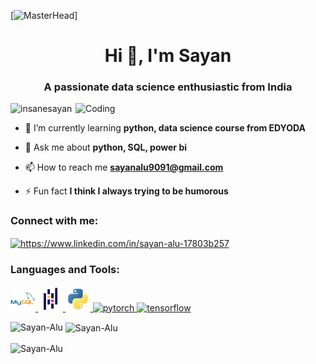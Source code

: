 [![MasterHead](https://i.pinimg.com/originals/87/f3/f1/87f3f1425b217691da645e97dbb50d55.gif)]
<h1 align="center">Hi 👋, I'm Sayan</h1>
<h3 align="center">A passionate data science enthusiastic from India</h3>
<img align="right" alt="Coding" width="400" src="https://i.giphy.com/media/RbDKaczqWovIugyJmW/200w.webp">
<p align="left"> <img src="https://komarev.com/ghpvc/?username=insanesayan&label=Profile%20views&color=0e75b6&style=flat" alt="insanesayan" /> </p>

- 🌱 I’m currently learning **python, data science course from EDYODA**

- 💬 Ask me about **python, SQL, power bi**

- 📫 How to reach me **sayanalu9091@gmail.com**

- ⚡ Fun fact **I think I always trying to be humorous**

<h3 align="left">Connect with me:</h3>
<p align="left">
<a href="https://linkedin.com/in/https://www.linkedin.com/in/sayan-alu-17803b257" target="blank"><img align="center" src="https://raw.githubusercontent.com/rahuldkjain/github-profile-readme-generator/master/src/images/icons/Social/linked-in-alt.svg" alt="https://www.linkedin.com/in/sayan-alu-17803b257" height="30" width="40" /></a>
</p>

<h3 align="left">Languages and Tools:</h3>
<p align="left"> <a href="https://www.mysql.com/" target="_blank" rel="noreferrer"> <img src="https://raw.githubusercontent.com/devicons/devicon/master/icons/mysql/mysql-original-wordmark.svg" alt="mysql" width="40" height="40"/> </a> <a href="https://pandas.pydata.org/" target="_blank" rel="noreferrer"> <img src="https://raw.githubusercontent.com/devicons/devicon/2ae2a900d2f041da66e950e4d48052658d850630/icons/pandas/pandas-original.svg" alt="pandas" width="40" height="40"/> </a> <a href="https://www.python.org" target="_blank" rel="noreferrer"> <img src="https://raw.githubusercontent.com/devicons/devicon/master/icons/python/python-original.svg" alt="python" width="40" height="40"/> </a> <a href="https://pytorch.org/" target="_blank" rel="noreferrer"> <img src="https://www.vectorlogo.zone/logos/pytorch/pytorch-icon.svg" alt="pytorch" width="40" height="40"/> </a> <a href="https://www.tensorflow.org" target="_blank" rel="noreferrer"> <img src="https://www.vectorlogo.zone/logos/tensorflow/tensorflow-icon.svg" alt="tensorflow" width="40" height="40"/> </a> </p>

<p><img align="left" src="https://github-readme-stats.vercel.app/api/top-langs?username=Sayan-Alu&show_icons=true&locale=en&layout=compact" alt="Sayan-Alu" /></p>

<p>&nbsp;<img align="center" src="https://github-readme-stats.vercel.app/api?username=Sayan-Alu&show_icons=true&locale=en" alt="Sayan-Alu" /></p>

<p><img align="center" src="https://github-readme-streak-stats.herokuapp.com/?user=Sayan-Alu&" alt="Sayan-Alu" /></p>
